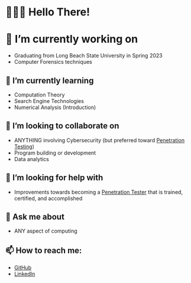# 👨🏻‍💻 Hello There!
# 🔭 I’m currently working on
- Graduating from Long Beach State University in Spring 2023
- Computer Forensics techniques
## 🌱 I’m currently learning
- Computation Theory
- Search Engine Technologies
- Numerical Analysis (Introduction)
## 👯 I’m looking to collaborate on
- ANYTHING involving Cybersecurity (but preferred toward [Penetration Testing](https://en.wikipedia.org/wiki/Penetration_test))
- Program building or development
- Data analytics
## 🤔 I’m looking for help with
- Improvements towards becoming a [Penetration Tester](https://www.offensive-security.com/pwk-oscp/) that is trained, certified, and accomplished
## 💬 Ask me about
- ANY aspect of computing
## 📫 How to reach me:
- [GitHub](https://github.com/gitMarv23)
- [LinkedIn](https://www.linkedin.com/in/marvin-barajas/)
